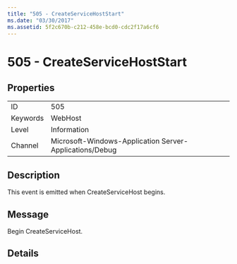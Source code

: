 ```yaml
---
title: "505 - CreateServiceHostStart"
ms.date: "03/30/2017"
ms.assetid: 5f2c670b-c212-458e-bcd0-cdc2f17a6cf6
---
```

# 505 - CreateServiceHostStart
## Properties  


|||  
|-|-|  
|ID|505|  
|Keywords|WebHost|  
|Level|Information|  
|Channel|Microsoft-Windows-Application Server-Applications/Debug|  

## Description  
 This event is emitted when CreateServiceHost begins.  

## Message  
 Begin CreateServiceHost.  

## Details
